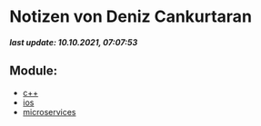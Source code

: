 # Notizen von Deniz Cankurtaran
##### last update: 10.10.2021, 07:07:53 
## Module:
 - [c++](c++/index.md)
 - [ios](ios/index.md)
 - [microservices](microservices/index.md)
